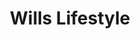 ---
title: "Wills Lifestyle"
url: /bangalore/wills-lifestyle-lg-34-mantri-mall-sampige-rd-malleshwaram/
shop: clothes
---